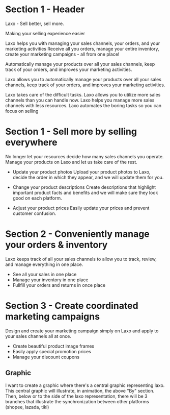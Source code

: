 # Section 1 - Header

Laxo - Sell better, sell more.

Making your selling experience easier

Laxo helps you with managing your sales channels, your orders, and your marketing activities
Receive all you orders, manage your entire inventory, create your marketing campaigns - all from one place!

Automatically manage your products over all your sales channels, keep track of your orders, and improves your marketing activities.

Laxo allows you to automatically manage your products over all your sales channels, keep track of your orders, and improves your marketing activities.

Laxo takes care of the difficult tasks.
Laxo allows you to utilize more sales channels than you can handle now.
Laxo helps you manage more sales channels with less resources.
Laxo automates the boring tasks so you can focus on selling

# Section 1 - Sell more by selling everywhere

No longer let your resources decide how many sales channels you operate. Manage your products on Laxo and let us take care of the rest.

- Update your product photos
  Upload your product photos to Laxo, decide the order in which they appear, and we will update them for you.

- Change your product descriptions
  Create descriptions that highlight important product facts and benefits and we will make sure they look good on each platform.

- Adjust your product prices
  Easily update your prices and prevent customer confusion.

# Section 2 - Conveniently manage your orders & inventory

Laxo keeps track of all your sales channels to allow you to track, review, and manage everything in one place.

- See all your sales in one place
- Manage your inventory in one place
- Fullfill your orders and returns in once place

# Section 3 - Create coordinated marketing campaigns

Design and create your marketing campaign simply on Laxo and apply to your sales channels all at once.

- Create beautiful product image frames
- Easily apply special promotion prices
- Manage your discount coupons

## Graphic

I want to create a graphic where there's a central graphic representing laxo. This central graphic will illustrate, in animation, the above "By" section. Then, below or to the side of the laxo representation, there will be 3 branches that illustrate the synchronization between other platforms (shopee, lazada, tiki)
